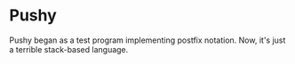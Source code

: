 # Pushy
Pushy began as a test program implementing postfix notation. Now, it's just a terrible stack-based language.
